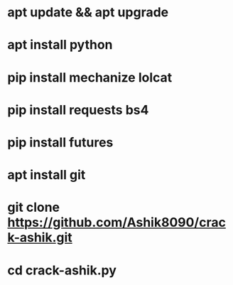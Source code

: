 # apt update && apt upgrade
# apt install python
# pip install mechanize lolcat
# pip install requests bs4
# pip install futures
# apt install git
# git clone https://github.com/Ashik8090/crack-ashik.git
# cd crack-ashik.py
